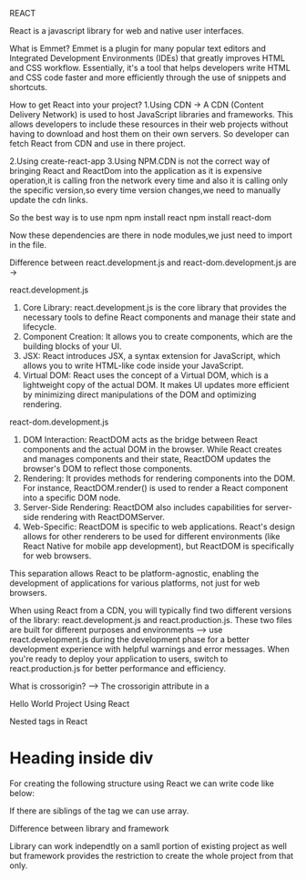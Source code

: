 REACT

React is a javascript library for web and native user interfaces.

What is Emmet?
Emmet is a plugin for many popular text editors and Integrated Development Environments (IDEs) that greatly improves HTML and CSS workflow. Essentially, it's a tool that helps developers write HTML and CSS code faster and more efficiently through the use of snippets and shortcuts. 

How to get React into your project?
1.Using CDN -> A CDN (Content Delivery Network) is used to host JavaScript libraries and frameworks. This allows developers to include these resources in their web projects without having to download and host them on their own servers. So developer can fetch React from CDN and use in there project.

<script crossorigin src="https://unpkg.com/react@18/umd/react.development.js"></script>
<script crossorigin src="https://unpkg.com/react-dom@18/umd/react-dom.development.js"></script>

2.Using create-react-app
3.Using NPM.CDN is not the correct way of bringing React and ReactDom into the application as it is expensive operation,it is calling fron the network every time and also it is calling only the specific version,so every time version changes,we need to manually update the cdn links.

So the best way is to use npm
npm install react
npm install react-dom

Now these dependencies are there in node modules,we just need to import in the file.

Difference between react.development.js and react-dom.development.js are ->

react.development.js
1. Core Library: react.development.js is the core library that provides the necessary tools to define React components and manage their state and lifecycle.
2. Component Creation: It allows you to create components, which are the building blocks of your UI.
3. JSX: React introduces JSX, a syntax extension for JavaScript, which allows you to write HTML-like code inside your JavaScript.
4. Virtual DOM: React uses the concept of a Virtual DOM, which is a lightweight copy of the actual DOM. It makes UI updates more efficient by minimizing direct manipulations of the DOM and optimizing rendering.

react-dom.development.js
1. DOM Interaction: ReactDOM acts as the bridge between React components and the actual DOM in the browser. While React creates and manages components and their state, ReactDOM updates the browser's DOM to reflect those components.
2. Rendering: It provides methods for rendering components into the DOM. For instance, ReactDOM.render() is used to render a React component into a specific DOM node.
3. Server-Side Rendering: ReactDOM also includes capabilities for server-side rendering with ReactDOMServer.
4. Web-Specific: ReactDOM is specific to web applications. React's design allows for other renderers to be used for different environments (like React Native for mobile app development), but ReactDOM is specifically for web browsers.

This separation allows React to be platform-agnostic, enabling the development of applications for various platforms, not just for web browsers.

When using React from a CDN, you will typically find two different versions of the library: react.development.js and react.production.js. These two files are built for different purposes and environments -->
use react.development.js during the development phase for a better development experience with helpful warnings and error messages. When you're ready to deploy your application to users, switch to react.production.js for better performance and efficiency.

What is crossorigin? --> The crossorigin attribute in a <script> tag is used when your webpage wants to include a JavaScript file from a different website (or domain). It's about security and privacy.

Hello World Project Using Javascript

<script>
  const heading = document.createElement("h1");
  heading.innerHTML = "Hello World From Js";
  const root = document.getElementById("root");
  root.appendChild(heading);
</script>

Hello World Project Using React

<script>
  const heading = React.createElement("h1",{id:"heading"},"Hello World From React"); // createElement returns object.It takes three attributes - name of the tag,attributes of the tag,children of the tag.
  const root = ReactDOM.createRoot(document.getElementById("root")); 
  root.render(heading); //It takes the object created by React.createElement and create h1 tag that the browser can understand and put into the root.
</script>

Nested tags in React

 <div id="parent">
   <div id="child">
     <h1>Heading inside div</h1>
   </div>
 </div>

 For creating the following structure using React we can write code like below:

 <script>
   const parent = React.createElement("div",{id:"parent"},React.createElement("div",{id:"child"},React.createElement("h1",{},"Heading inside div")));
   const root = ReactDOM.createRoot(document.getElementById("root")); 
   root.render(parent);
 </script>

 If there are siblings of the tag we can use array.

 Difference between library and framework

 Library can work independtly on a samll portion of existing project as well but framework provides the restriction to create the whole project from that only.
 


